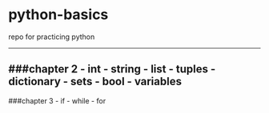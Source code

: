 # python-basics
repo for practicing python 

---
###chapter 2
    - int
    - string
    - list
    - tuples
    - dictionary
    - sets
    - bool
    - variables
---
###chapter 3
    - if
    - while
    - for

